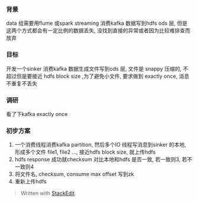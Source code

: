 ### 背景
data 组需要用flume 或spark streaming 消费kafka 数据写到hdfs ods 层, 但是这两个方式都会有一定比例的数据丢失, 没找到直接的异常或者因为比较难排查而放弃

### 目标
开发一个sinker 消费kafka 数据生成文件写到ods 层, 文件是 snappy 压缩的, 不超过但是要接近 hdfs block size ,为了避免小文件, 要求做到 exactly once, 消息不重复不丢失

### 调研
看了下kafka exactly once 

### 初步方案
1. 一个消费线程消费kafka partition, 然后多个IO 线程写消息到sinker 的本地, 形成多个文件 file1, file2 ..., 接近hdfs block size, 就上传hdfs
2. hdfs response 成功就checksum 对比本地和hdfs 是否一致, 若一致则3, 若不一致则4
3. 将文件名, checksum, consume max offset 写到zk
4. 重新上传hdfs 

> Written with [StackEdit](https://stackedit.io/).
<!--stackedit_data:
eyJoaXN0b3J5IjpbMjQ1NzE2MjY2LDIxMzg3NzQ0MDAsLTE3Mz
Q2MzAxMDhdfQ==
-->